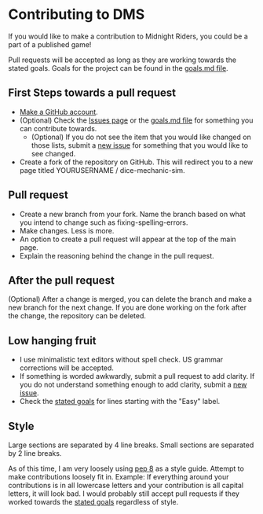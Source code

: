 # Contributing to DMS

If you would like to make a contribution to Midnight Riders, you could be a
part of a published game!

Pull requests will be accepted as long as they are working towards the
stated goals.  Goals for the project can be found in the [goals.md file](https://github.com/TechnologyClassroom/dice-mechanic-sim/blob/master/docs/goals.md).

## First Steps towards a pull request

* [Make a GitHub account](https://github.com/signup/free).
* (Optional) Check the [Issues page](https://github.com/TechnologyClassroom/dice-mechanic-sim/issues)
or the [goals.md file](https://github.com/TechnologyClassroom/dice-mechanic-sim/blob/master/docs/goals.md) for something you can contribute towards.
  * (Optional) If you do not see the item that you would like changed on those lists, submit a [new issue](https://github.com/TechnologyClassroom/dice-mechanic-sim/issues/new)
  for something that you would like to see changed.
* Create a fork of the repository on GitHub.  This will redirect you to a new
page titled YOURUSERNAME / dice-mechanic-sim.

## Pull request

* Create a new branch from your fork.  Name the branch based on what you
intend to change such as fixing-spelling-errors.
* Make changes.  Less is more.
* An option to create a pull request will appear at the top of the main page.
* Explain the reasoning behind the change in the pull request.

## After the pull request
(Optional) After a change is merged, you can delete the branch and make a new branch for the next change.  If you are
done working on the fork after the change, the repository can be deleted.

## Low hanging fruit

* I use minimalistic text editors without spell check.  US grammar corrections
will be accepted.
* If something is worded awkwardly, submit a pull request to add clarity.  If
you do not understand something enough to add clarity, submit a [new issue](https://github.com/TechnologyClassroom/dice-mechanic-sim/issues/new).
* Check the [stated goals](https://github.com/TechnologyClassroom/dice-mechanic-sim/blob/master/docs/goals.md)
for lines starting with the "Easy" label.

## Style

Large sections are separated by 4 line breaks.  Small sections are separated by 2 line breaks.

As of this time, I am very loosely using [pep 8](https://www.python.org/dev/peps/pep-0008/)
as a style guide.  Attempt to make contributions loosely fit in.  Example:
If everything around your contributions is in all lowercase letters and your
contribution is all capital letters, it will look bad.  I would probably still
accept pull requests if they worked towards the [stated goals](https://github.com/TechnologyClassroom/dice-mechanic-sim/blob/master/docs/goals.md)
regardless of style.
